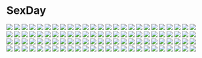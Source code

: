 # SexDay
![](https://konachan.com/image/c775c557950cfcf3f95507b2a454964f/Konachan.com%20-%20192412%20all_male%20elsword%20male%20scorpion5050.jpg)
![](https://konachan.com/image/d6ff35652230d887f1cd2cfe533f0ed9/Konachan.com%20-%2078482%20artoria_pendragon_%28all%29%20mecha%20mobile_suit_gundam%20saber%20space%20stars%20sword%20weapon.jpg)
![](https://konachan.com/jpeg/bc1355a200623aae034844ae380b8151/Konachan.com%20-%2090794%20black_hair%20blush%20breasts%20close%20game_cg%20honoka_%28utakata%29%20nipples%20red_eyes%20utakata.jpg)
![](https://konachan.com/image/a0f842a2fb9b2e6a0eafc272303261e6/Konachan.com%20-%20112577%20alice_%28wonderland%29%20alice_in_wonderland%20blonde_hair%20blue_eyes%20dress%20long_hair%20moyashi-style%20sky.jpg)
![](https://konachan.com/image/572bc8bed412552059753d4e2b31c816/Konachan.com%20-%20259616%20animal%20ass%20barefoot%20bra%20breasts%20brown_eyes%20cleavage%20food%20fox%20foxgirl%20gray_hair%20navel%20nipples%20nude%20panties%20scan%20short_hair%20shorts%20sketch%20tail%20underwear.jpg)
![](https://konachan.com/jpeg/7848230aec70f4cc12e7c164ab9f0abe/Konachan.com%20-%20169147%20blonde_hair%20blush%20breast_grab%20breasts%20choker%20game_cg%20long_hair%20misasagi_erena%20mtu%20nipples%20panties%20purple_eyes%20score%20thighhighs%20underwear.jpg)
![](https://konachan.com/image/23f82a9ddcde167fb6adf3ebe09bcf59/Konachan.com%20-%2019014%20beck%20minami_maho.jpg)
![](https://konachan.com/jpeg/fe5601ab3c90b13d0f63063ba6381016/Konachan.com%20-%20126041%20atelier_totori%20blush%20fullmetal_alchemist%20gray_hair%20long_hair%20parody%20totooria_helmold%20yasunao.jpg)
![](https://konachan.com/jpeg/4129aadec3f51b7ada3abd3e23d14fc4/Konachan.com%20-%20139477%20fortissimo__akkord%3Absusvier%20game_cg%20kajiura_umi%20ooba_kagerou.jpg)
![](https://konachan.com/image/5a9ba4174c0fe5750fb4ff4803e9cda8/Konachan.com%20-%2069561%20chibi%20hatsune_miku%20leek%20tagme%20tagme_%28artist%29%20twintails%20vocaloid.jpg)
![](https://konachan.com/image/e29a4d8277a751489609a857712c46f6/Konachan.com%20-%20202797%202girls%20blonde_hair%20breasts%20building%20city%20cleavage%20dress%20elbow_gloves%20gloves%20hat%20long_hair%20miko%20night%20red_eyes%20ribbons%20sunakumo%20sunset%20torii%20touhou.jpg)
![](https://konachan.com/image/ab601ad72736bc5a8cf2400d3d70fa94/Konachan.com%20-%20159738%20brown_hair%20d_chara_mail%20dmm%20hato_haru%20panties%20tagme%20underwear.jpg)
![](https://konachan.com/image/8965d4c417852b36296cbf6210636ddf/Konachan.com%20-%20156618%20animal%20blue_eyes%20blue_hair%20bubbles%20dlkdhy%20fish%20flowers%20hatsune_miku%20jpeg_artifacts%20long_hair%20rain%20twintails%20umbrella%20vocaloid%20water.jpg)
![](https://konachan.com/image/e84923de39848938adea7a7b1dbcf504/Konachan.com%20-%2085767%20breasts%20cleavage%20dress%20hat%20takeponi%20touhou%20yakumo_yukari.jpg)
![](https://konachan.com/image/f3259c8fc286c287cda44e5c8ccbfb11/Konachan.com%20-%20107175%20blue_eyes%20bodysuit%20braids%20gloves%20kokoa%20long_hair%20neptune%20purple_hair%20purple_heart%20skintight%20sword%20thighhighs%20weapon%20wings%20zoom_layer.jpg)
![](https://konachan.com/image/9e94d343fcb75897b58dcbb18d4d4f69/Konachan.com%20-%2028600%20censored%20chu_x_chu%20game_cg%20unisonshift.jpg)
![](https://konachan.com/image/a690dc42bb49a2066036df882004098b/Konachan.com%20-%20214694%20blonde_hair%20boots%20bow%20fate_grand_order%20fate_%28series%29%20hei_tong_shi%20japanese_clothes%20katana%20okita_souji_%28fate%29%20short_hair%20sword%20weapon%20yellow_eyes.jpg)
![](https://konachan.com/jpeg/30835395bbafe174a3cb830f255f2c20/Konachan.com%20-%20228603%20bow%20brown_hair%20dtvisu%20hakurei_reimu%20japanese_clothes%20miko%20red_eyes%20touhou.jpg)
![](https://konachan.com/image/1ad7c8ceb74c69f82d2a1f6914fd9312/Konachan.com%20-%207451%20enhance_heart%20katana%20konpaku_youmu%20petals%20rokuwata_tomoe%20sword%20touhou%20weapon.jpg)
![](https://konachan.com/jpeg/b1ac621ed61ba04750bfd0ec78a36f9b/Konachan.com%20-%2030918%20arietta%20blonde_hair%20blue_eyes%20dress%20game_cg%20long_hair%20lyrical_lyric%20marmalade%20ribbons%20tears.jpg)
![](https://konachan.com/image/4c0d63db0ef1342dd426b77a999fb196/Konachan.com%20-%20276132%20boots%20breasts%20building%20cape%20choker%20cleavage%20corset%20cross%20dress%20fang%20goth-loli%20hentai_kuwa%20night%20original%20ponytail%20red_eyes%20vampire%20white_hair.jpg)
![](https://konachan.com/image/129b4b514611984435a553d27c475c9e/Konachan.com%20-%2077313%20angel_beats%21.jpg)
![](https://konachan.com/jpeg/8f7a5bda773f141cd7f89011be3c63a8/Konachan.com%20-%20150837%20akinashi_yuu%20fairys%20game_cg%20ima_sugu_onii-chan_ni_imouto_da_tte_iitai%21%20male%20mitani_rikuto%20shigemori_mao.jpg)
![](https://konachan.com/jpeg/429d890038cd0c0bbdc265fd68b7e6ba/Konachan.com%20-%20216296%20animal_ears%20aqua_hair%20ass%20boots%20brown_eyes%20erect_nipples%20gloves%20granblue_fantasy%20long_hair%20panties%20sideboob%20thighhighs%20underwear%20weapon.jpg)
![](https://konachan.com/jpeg/540f84419c648f2ebff57853a715658b/Konachan.com%20-%20137037%20fang%20kogemashita%20long_hair%20original%20scarf%20takoyaki_%28roast%29.jpg)
![](https://konachan.com/jpeg/0ca4751a8af88fd94ee368b531d0ebd4/Konachan.com%20-%2089905%20aragaki_ayase%20black%20blue_eyes%20blue_hair%20blush%20ore_no_imouto_ga_konna_ni_kawaii_wake_ga_nai%20ragunisu.jpg)
![](https://konachan.com/image/cc34c823078f1657284d4ea067581948/Konachan.com%20-%20271612%20aliasing%20animal_ears%20building%20bunny%20catgirl%20city%20dress%20drink%20flowers%20minato_nao%20original%20red_eyes%20short_hair%20sky%20stars%20tail%20white_hair.jpg)
![](https://konachan.com/jpeg/062e0f8d7952c3e89d7a883ca5cce7d5/Konachan.com%20-%20288527%20animal%20blush%20bottle_miku%20close%20fish%20hatsune_miku%20remimim%20vocaloid%20water.jpg)
![](https://konachan.com/image/a210c0a91abbf8e123eb59eeb55d1598/Konachan.com%20-%2024082%20anemone%20eureka_seven.jpg)
![](https://konachan.com/jpeg/36a7c084e5cd871e755da980742855f6/Konachan.com%20-%2044906%20blood%20blue_eyes%20close%20green_hair%20higurashi_no_naku_koro_ni%20signed%20sonozaki_shion%20vector%20watermark.jpg)
![](https://konachan.com/jpeg/8c7d14b864c06e573d7b202404c61b88/Konachan.com%20-%20210231%20blood%20breasts%20censored%20cum%20game_cg%20haramase_saimin_kan_jk_to_zetsurin_kimo_oyaji%20kisugi_hotori%20kusarou%20open_shirt%20penis%20pussy%20sex%20zion.jpg)
![](https://konachan.com/image/8914436e46e92ea211ac9c800291d6a1/Konachan.com%20-%20204725%20animal_ears%20brown_hair%20catgirl%20idolmaster%20idolmaster_cinderella_girls%20maekawa_miku%20nude%20short_hair%20sideboob%20tail%20thighhighs%20totokichi.jpg)
![](https://konachan.com/image/61732ee41ebe2ab3cd6a223749089041/Konachan.com%20-%20112190%20blonde_hair%20flandre_scarlet%20pantyhose%20red_eyes%20touhou%20vampire%20wings%20wink.jpg)
![](https://konachan.com/image/1c0311df0b897275a23e0b1b6de5f40d/Konachan.com%20-%20225063%20anthropomorphism%20ass%20barefoot%20bed%20green_hair%20hino_%282nd_life%29%20kantai_collection%20pajamas%20panties%20signed%20sleeping%20underwear%20zuikaku_%28kancolle%29.jpg)
![](https://konachan.com/image/475b3aab15b4bdf3fcca07dd66f8fb31/Konachan.com%20-%2086963%20flowers%20headphones%20muku-no%20nene_nene%20school_uniform%20utau%20water%20wet.jpg)
![](https://konachan.com/jpeg/b265ed56b68b8e849c1c11947a151ab1/Konachan.com%20-%20259834%202girls%20anus%20ass%20blue_eyes%20blush%20breasts%20brown_hair%20game_cg%20long_hair%20nipples%20nude%20pussy%20red_hair%20spread_legs%20thighhighs%20uncensored%20wanaca%20yellow_eyes.jpg)
![](https://konachan.com/jpeg/aebd9d030d3570cf6cd929d2fb53724e/Konachan.com%20-%20274822%20barefoot%20blue_eyes%20blue_hair%20clouds%20dress%20ech%20flowers%20long_hair%20ribbons%20rose%20sky%20tama_%28wixoss%29%20twintails%20wixoss.jpg)
![](https://konachan.com/image/bd3d72c1e15537b1fa0bef2b3f5854c8/Konachan.com%20-%20162517%20dark%20dress%20elbow_gloves%20flowers%20gloves%20gray_eyes%20megurine_luka%20okurine_luka%20pink_hair%20rose%20shinichi_tahara%20vocaloid.jpg)
![](https://konachan.com/image/6f877c62968586059c5a33cebbb2f512/Konachan.com%20-%20107953%20mahou_shoujo_madoka_magica%20miki_sayaka.jpg)
![](https://konachan.com/jpeg/12a4861b64f113006439c23d451f5efc/Konachan.com%20-%20303067%20ass%20blush%20bow%20brown_eyes%20brown_hair%20couch%20kneehighs%20nopan%20original%20school_uniform%20skirt%20sousouman.jpg)
![](https://konachan.com/image/798388596c1562b15d16a3731c6775c3/Konachan.com%20-%2034309%20aircraft%20clouds%20combat_vehicle%20jpeg_artifacts%20macross%20nora%20sky%20sv-51%20tenjin_hidetaka.jpg)
![](https://konachan.com/image/efedfab1e64256a198ca387598c27aa9/Konachan.com%20-%20293021%20frostcyco%20halloween%20hat%20kagura_mea%20kagura_mea_channel%20long_hair%20twintails%20white_hair%20witch%20witch_hat.jpg)
![](https://konachan.com/jpeg/cfc2fee18ddf6d0f9fbab508f5336a9d/Konachan.com%20-%20150167%20bow%20dress%20patchouli_knowledge%20pink_hair%20shirofox%20touhou%20wink.jpg)
![](https://konachan.com/jpeg/317a6225f54382ccd7bf10a5b1a73817/Konachan.com%20-%20255223%20aoi_tori%20barefoot%20bed%20braids%20breasts%20brown_hair%20game_cg%20koku%20lactation%20nude%20purple_software%20sex%20short_hair%20umino_akari%20wet.jpg)
![](https://konachan.com/jpeg/535ca681dcefd8035eaf289b8f11d2c2/Konachan.com%20-%2091984%20ass%20blue_eyes%20blush%20game_cg%20kunihiro_hinata%20muririn%20noble_works%20panties%20pink_hair%20skirt%20striped_panties%20underwear%20upskirt%20yuzusoft.jpg)
![](https://konachan.com/image/bd009cf7effbee7dfd3ca556b6fa2989/Konachan.com%20-%20214781%20black_hair%20blush%20bodysuit%20cameltoe%20cum%20erect_nipples%20long_hair%20midnight%20no_bra%20original%20red_eyes%20skintight%20spread_legs%20tentacles.jpg)
![](https://konachan.com/jpeg/959df5428c689399a32327771cfb69fd/Konachan.com%20-%20183941%20gia%20glasses%20green_eyes%20green_hair%20original%20short_hair.jpg)
![](https://konachan.com/image/ec2290983bb3e64d71ef8703d4d221cc/Konachan.com%20-%2090380%20flowers%20pandora_hearts%20petals.jpg)
![](https://konachan.com/image/f1c1a7a55e61d97371c8a26215d228c5/Konachan.com%20-%2068419%20planet%20space%20stars%20tagme.jpg)
![](https://konachan.com/jpeg/8c5740f6e7eef8e9070ce8049a728f77/Konachan.com%20-%20273859%20all_male%20black_hair%20brown_eyes%20brown_hair%20chain%20dangan-ronpa%20lemontea%20male%20ouma_kokichi%20saihara_shuichi%20scarf%20short_hair%20signed%20uniform%20yellow_eyes.jpg)
![](https://konachan.com/image/1c1bae2f5403e5d3a84d2f2fab5318ba/Konachan.com%20-%20184249%20black_hair%20blue_eyes%20breasts%20censored%20cum%20kurasaki_aya%20long_hair%20nipples%20original%20penis%20tears.jpg)
![](https://konachan.com/jpeg/b9730bbfcc4020500933f685289df02d/Konachan.com%20-%20139772%20astronauts%20black_hair%20blush%20brown_eyes%20close%20erect%21%20game_cg%20horns%20long_hair%20piromizu%20pointed_ears%20trinity_euphoria.jpg)
![](https://konachan.com/image/a2c7f93d45544f6312ceb31c41c4ff8e/Konachan.com%20-%20264128%20aqua_eyes%20blonde_hair%20fate_grand_order%20fate_%28series%29%20hat%20long_hair%20nebu_%28cha_nyack%29%20ponytail%20scarf%20shorts%20sword%20thighhighs%20weapon%20zettai_ryouiki.jpg)
![](https://konachan.com/jpeg/42d50781b425deb626118ff78b7761a8/Konachan.com%20-%2061280%20hatsune_miku%20kagamine_rin%20vocaloid.jpg)
![](https://konachan.com/jpeg/ea730a3112cfeb7f06628d76d5f86d53/Konachan.com%20-%20150620%20brown_hair%20gym_uniform%20houri_miyako%20long_hair%20orange_eyes%20red_eyes%20senmu%20tagme%20yagiura_nagi%20yume_ka_utsutsu_ka_matryoshka.jpg)
![](https://konachan.com/image/b247b518766e9f312a2e122a5ccc3eb2/Konachan.com%20-%2049687%20aria%20athena_glory%20dark_skin.jpg)
![](https://konachan.com/image/8a0345495969be9039e217790f4c31e2/Konachan.com%20-%20168582%20animal_ears%20blush%20bow%20braids%20catgirl%20glasses%20kneehighs%20long_hair%20red_eyes%20ribbons%20saga_planets%20skirt%20tail%20toranosuke%20twintails%20white_hair.jpg)
![](https://konachan.com/jpeg/fe49e87fe6c6d7a5e45c6115754e797f/Konachan.com%20-%20224411%20ass%20black_hair%20dress%20erect_nipples%20game_cg%20gothic%20ichinose_iori%20long_hair%20nemigi_tsukasa%20panties%20pulltop%20red_eyes%20ribbons%20third-party_edit%20underwear.jpg)
![](https://konachan.com/image/aef60cb75e5c7e747c36fea2a706f6d9/Konachan.com%20-%2034582%20mahou_sensei_negima%20sakurazaki_setsuna%20swimsuit.jpg)
![](https://konachan.com/image/f468823d252dcb5129ec8ccf1619d2ff/Konachan.com%20-%20135627%20animal%20brown_hair%20cat%20dress%20drink%20headdress%20kobayashi_chisato%20maid%20red_eyes%20short_hair%20tagme_%28character%29.jpg)
![](https://konachan.com/image/66c13470f49f7159ffd3b87196e6cf1d/Konachan.com%20-%20141405%20breast_hold%20breasts%20censored%20fellatio%20hayate_no_gotoku%20maid%20maria_%28hayate_no_gotoku%29%20nipples%20penis%20tagme.jpg)
![](https://konachan.com/image/1418399510b5d8b22549c54239462d55/Konachan.com%20-%2078693%20blush%20matsubara_yuna%20nude%20oda_nanami%20peko%20scan%20shoujo_ai%20sono_hanabira_ni_kuchizuke_wo.jpg)
![](https://konachan.com/image/4d540b92298a83abe3ab589b4827296d/Konachan.com%20-%20120083%20bikini%20boku_wa_tomodachi_ga_sukunai%20breasts%20cleavage%20kashiwazaki_sena%20megami%20mikazuki_yozora%20scan%20swimsuit.jpg)
![](https://konachan.com/image/f7259d8ffad628530093920a920e89b3/Konachan.com%20-%20184625%20blue_eyes%20braids%20flowers%20hat%20ishico%20original%20rose%20witch%20witch_hat.jpg)
![](https://konachan.com/jpeg/8b7441f0f26592d6aad89c692407d502/Konachan.com%20-%20169464%20anal%20breasts%20censored%20frill%20game_cg%20gray_hair%20katsuragi_sion%20koizumi_amane%20long_hair%20nipples%20penis%20phone%20ponytail%20purple_eyes%20pussy%20sex.jpg)
![](https://konachan.com/jpeg/b74a4e3c335308a275123c70d6fa578a/Konachan.com%20-%20301522%2022jigen%20animal_ears%20atalanta_alter%20atalanta_%28fate%29%20catgirl%20fate_grand_order%20fate_%28series%29%20gray_hair%20long_hair%20pussy%20uncensored%20waifu2x.jpg)
![](https://konachan.com/image/d1e753af94643335821dac8eb8b80e58/Konachan.com%20-%20149635%20blue_eyes%20blue_hair%20blush%20hoodie%20kaname_madoka%20kiss%20long_hair%20miki_sayaka%20pink_hair%20red_eyes%20red_hair%20sakura_kyouko%20short_hair%20shoujo_ai%20tatsuno_ryou.jpg)
![](https://konachan.com/image/766539d7e542ec7d6771db5ef196cac2/Konachan.com%20-%20194753%20anthropomorphism%20black_hair%20bow_%28weapon%29%20brown_eyes%20kaga_%28kancolle%29%20kantai_collection%20ponytail%20short_hair%20signed%20skirt%20swd3e2%20weapon.jpg)
![](https://konachan.com/image/d5cb40ef83269db57be59a2e403bada9/Konachan.com%20-%20105645%20hat%20hinanawi_tenshi%20touhou.jpg)
![](https://konachan.com/jpeg/72e3d9f6e23387ce8dd57998d5c4ab4c/Konachan.com%20-%20272870%202girls%20animal%20bat%20bow%20breasts%20brown_hair%20bunnygirl%20cat%20choker%20cleavage%20crossover%20headband%20long_hair%20pantyhose%20pumpkin%20ribbons%20tail%20watermark%20wristwear.jpg)
![](https://konachan.com/jpeg/cf171a6535f6e1ad9bcd837d38dfab9b/Konachan.com%20-%20247869%20anmi%20bikini%20blush%20breasts%20brown_hair%20cropped%20long_hair%20original%20ponytail%20see_through%20swimsuit%20yellow_eyes.jpg)
![](https://konachan.com/image/f84d2953939fd234f9b20d29c76f7a1c/Konachan.com%20-%20132497%202girls%20ass%20breasts%20brown_hair%20long_hair%20nipples%20original%20purple_hair%20pussy%20shiba_shitou%20thighhighs%20uncensored.jpg)
![](https://konachan.com/image/5e089c992f26a9ba8a516fbb85386ceb/Konachan.com%20-%20176212%20harime_nui%20jakuzure_nonon%20kill_la_kill%20kiryuin_satsuki%20mankanshoku_mako%20matoi_ryuuko%20uppi.jpg)
![](https://konachan.com/image/79915ce228890d6b5196b49f870df5ea/Konachan.com%20-%2028549%20censored%20chu_x_chu%20cum%20game_cg%20pussy%20pussy_juice%20spread_legs%20spread_pussy%20unisonshift.jpg)
![](https://konachan.com/image/dc70eb65bba6a4bb2ffec744e8cd6836/Konachan.com%20-%20171665%20book%20chain%20eyepatch%20gloves%20gray_eyes%20gray_hair%20green_eyes%20group%20hat%20katana%20kneehighs%20magic%20male%20original%20ponytail%20red_eyes%20red_hair%20sword%20weapon.jpg)
![](https://konachan.com/image/09be41bd2f425dba0b1107e286f80e2e/Konachan.com%20-%20211827%20ass%20black_hair%20blue_eyes%20blush%20bra%20breasts%20cleavage%20cropped%20green_eyes%20long_hair%20miko%20no_bra%20open_shirt%20panties%20ponytail%20red_eyes%20underwear%20undressing.jpg)
![](https://konachan.com/image/b2ef8d6da3ce7a91fa2d89253dd2f784/Konachan.com%20-%20165039%20blue_eyes%20bodysuit%20h-new%20long_hair%20maria_cadenzavuna_eve%20pink_hair%20senki_zesshou_symphogear%20skintight%20weapon.jpg)
![](https://konachan.com/image/6c0b555aae8d921072e1c83cef6db85d/Konachan.com%20-%20242147%20all_male%20animal%20armor%20bandage%20berserk%20black_eyes%20black_hair%20cape%20clouds%20guts%20horse%20knife%20male%20nyoronyoro%20short_hair%20sky%20sword%20tree%20weapon%20wink.jpg)
![](https://konachan.com/jpeg/83c2ed0c302baa9aa4f79f406394d73f/Konachan.com%20-%20196575%20book%20feathers%20gray%20gray_hair%20marumoru%20necklace%20original%20paper%20signed%20yellow_eyes.jpg)
![](https://konachan.com/image/f6616f4ba86f089e73a980309560fb30/Konachan.com%20-%2044131%20boots%20capcom%20chun-li%20street_fighter.jpg)
![](https://konachan.com/jpeg/26b18f04a66cccbc188b0a3f0727dc1a/Konachan.com%20-%2046546%20indico_lite%20mitha%20school_uniform%20skirt%20tagme.jpg)
![](https://konachan.com/image/a86124f19bc88afc2f14f489bb4bc6a6/Konachan.com%20-%20145734%20brown_eyes%20dress%20forest%20long_hair%20polychromatic%20purple_hair%20tagme%20tree.jpg)
![](https://konachan.com/image/54c26bfdec264503ccfeec8cf32e2ea2/Konachan.com%20-%20116558%20anal%20ass%20original%20pussy%20torisan%20uncensored.jpg)
![](https://konachan.com/jpeg/1b722cc66cc9333466b21c925f57327d/Konachan.com%20-%20262877%20breasts%20bunnygirl%20cat_smile%20cleavage%20game_cg%20maya_%28neko-nin_exheart%29%20neko-nin_exheart%20takano_yuki%20whirlpool.jpg)
![](https://konachan.com/image/74a17bc13f12db7c3c61d09a6bcfef71/Konachan.com%20-%20282285%20fate_grand_order%20fate_%28series%29%20fujimaru_ritsuka_%28female%29%20kogecha_%28coge_ch%29%20mash_kyrielight%20pink_hair%20red_hair%20shorts%20skirt%20thighhighs.jpg)
![](https://konachan.com/image/54e03e5599df15987227de782bbbbf2e/Konachan.com%20-%20221450%20bed%20blue_eyes%20cameltoe%20long_hair%20muq_%2866438939%29%20panties%20red_hair%20school_uniform%20taihou%20thighhighs%20twintails%20underwear%20wink%20zhanjian_shaonu.jpg)
![](https://konachan.com/image/353ac0e49b611d44225c0fdb69974d84/Konachan.com%20-%2047203%20akaza%20may-be_soft%20pai_touch.jpg)
![](https://konachan.com/image/9b3d795082990762b4c4370273ffeafe/Konachan.com%20-%20160269%20food%20makino_%28one_piece%29%20monkey_d_luffy%20one_piece%20portgas_d_ace%20sleeping%20tsuyomaru.jpg)
![](https://konachan.com/image/e6709a365ba879f626f9e623ac873afa/Konachan.com%20-%20287022%20animal%20anthropomorphism%20fish%20fujita_%28condor%29%20jpeg_artifacts%20kantai_collection%20submarine_hime%20underwater%20water.jpg)
![](https://konachan.com/jpeg/4c283c476d36891fe63fc46f54c7142a/Konachan.com%20-%20302456%20aliasing%20anthropomorphism%20aqua_eyes%20azur_lane%20bikini%20blush%20breast_hold%20drink%20honolulu_%28azur_lane%29%20red_hair%20shiba_930%20swimsuit%20twintails.jpg)
![](https://konachan.com/image/d557d6b82f24c1f49e806cc9bf6e9f93/Konachan.com%20-%20142575%20apron%20blue_hair%20blush%20book%20bow%20braids%20chibi%20dress%20hat%20heart%20ichihina%20long_hair%20miko%20moon%20pink_eyes%20ribbons%20stars%20touhou%20vampire%20witch%20witch_hat.jpg)
![](https://konachan.com/image/06410fa6ed4b8908b75076bc7643b44d/Konachan.com%20-%20205251%20animal%20animal_ears%20aqua_eyes%20blue_hair%20bra%20breasts%20cleavage%20dress%20fish%20mermaid%20short_hair%20touhou%20underwater%20underwear%20wakasagihime%20water.jpg)
![](https://konachan.com/jpeg/c553ca601ab6d157bb9dad85f9331548/Konachan.com%20-%20237701%20bed%20bell%20blush%20bra%20breasts%20catgirl%20choker%20cleavage%20endyy%20long_hair%20original%20panties%20petals%20ribbons%20shorts%20tail%20thighhighs%20underwear%20undressing.jpg)
![](https://konachan.com/image/7b868b02a8c424935a32586fe5cf1e75/Konachan.com%20-%2075998%20asbel_lhant%20cheria_barnes%20flowers%20sophie_%28tales_of_graces%29%20tales_of_graces.jpg)
![](https://konachan.com/jpeg/da7d8e0c3ec950e1c19528fc9bc2aee0/Konachan.com%20-%20183265%20anthropomorphism%20blush%20breasts%20choker%20cleavage%20gray_hair%20long_hair%20miyazaki_byou%20rensouhou-kun%20thighhighs%20twintails%20white%20yellow_eyes.jpg)
![](https://konachan.com/image/534fbc1313f19a6de47fa13319d9f3e6/Konachan.com%20-%2073933%20blonde_hair%20dress%20glasses%20green_eyes%20long_hair%20original%20ribbons%20tree%20water.jpg)
![](https://konachan.com/image/7d888fd99afd6be165f79cc406aedbc8/Konachan.com%20-%209254%20azuma_syoujuan%20kirisame_marisa%20touhou%20witch.jpg)
![](https://konachan.com/jpeg/d89f2bacdcc3db7764211e7c68de28be/Konachan.com%20-%20232315%20aqua_eyes%20black_hair%20blush%20kneehighs%20long_hair%20nyum%20original%20school_uniform%20skirt%20watermark.jpg)
![](https://konachan.com/image/456d6afd77c59e8433138a2d6d752b41/Konachan.com%20-%20115197%20bunny%20segnoj.jpg)
![](https://konachan.com/image/b26999c352ab26cf5e35c875cc7e1c5d/Konachan.com%20-%20242683%20aqua_eyes%20blush%20breast_grab%20breasts%20brown_hair%20komone_ushio%20love_live%21_school_idol_project%20love_live%21_sunshine%21%21%20short_hair%20watanabe_you.jpg)
